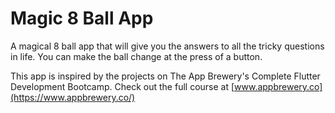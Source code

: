 # Magic 8 Ball App

A magical 8 ball app that will give you the answers to all the tricky questions in life. You can make the ball change at the press of a button.

This app is inspired by the projects on The App Brewery's Complete Flutter Development Bootcamp. Check out the full course at [www.appbrewery.co](https://www.appbrewery.co/)
